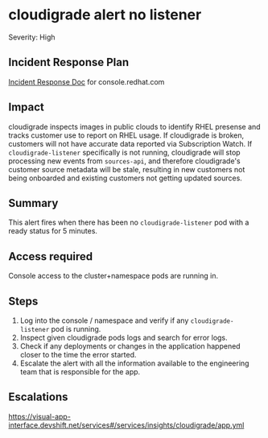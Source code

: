 # cloudigrade alert no listener

Severity: High

## Incident Response Plan

[Incident Response Doc](https://docs.google.com/document/d/1AyEQnL4B11w7zXwum8Boty2IipMIxoFw1ri1UZB6xJE) for console.redhat.com

## Impact

cloudigrade inspects images in public clouds to identify RHEL presense and tracks customer use to report on RHEL usage. If cloudigrade is broken, customers will not have accurate data reported via Subscription Watch. If `cloudigrade-listener` specifically is not running, cloudigrade will stop processing new events from `sources-api`, and therefore cloudigrade's customer source metadata will be stale, resulting in new customers not being onboarded and existing customers not getting updated sources.

## Summary

This alert fires when there has been no `cloudigrade-listener` pod with a ready status for 5 minutes.

## Access required

Console access to the cluster+namespace pods are running in.

## Steps

1. Log into the console / namespace and verify if any `cloudigrade-listener` pod is running.
2. Inspect given cloudigrade pods logs and search for error logs.
3. Check if any deployments or changes in the application happened closer to the time the error started.
4. Escalate the alert with all the information available to the engineering team that is responsible for the app.

## Escalations

https://visual-app-interface.devshift.net/services#/services/insights/cloudigrade/app.yml

